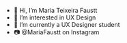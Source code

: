 - 👋 Hi, I’m Maria Teixeira Faustt  
- 👀 I’m interested in UX Design       
- 🌱 I’m currently a UX Designer student
- 📷 @MariaFaustt on Instagram
      
<!---    
MariaLTN/MariaLTN is a ✨ special ✨ repository because its `README.md` (this file) appears on your GitHub profile.
You can click the Preview link to take a look at your changes.
--->

